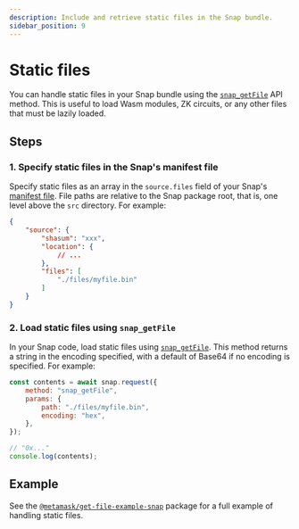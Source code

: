 ```yaml
---
description: Include and retrieve static files in the Snap bundle.
sidebar_position: 9
---
```


# Static files

You can handle static files in your Snap bundle using the
[`snap_getFile`](../reference/snaps-api.md#snap_getfile) API method.
This is useful to load Wasm modules, ZK circuits, or any other files that must be lazily loaded.

## Steps

### 1. Specify static files in the Snap's manifest file

Specify static files as an array in the `source.files` field of your Snap's
[manifest file](../learn/about-snaps/files.md#manifest-file).
File paths are relative to the Snap package root, that is, one level above the `src` directory.
For example:

```json title="snap.manifest.json"
{
    "source": {
        "shasum": "xxx",
        "location": {
            // ...
        },
        "files": [
            "./files/myfile.bin"
        ]
    }
}
```

### 2. Load static files using `snap_getFile`

In your Snap code, load static files using [`snap_getFile`](../reference/snaps-api.md#snap_getfile).
This method returns a string in the encoding specified, with a default of Base64 if no encoding is specified.
For example:

```javascript title="index.js"
const contents = await snap.request({
    method: "snap_getFile",
    params: {
        path: "./files/myfile.bin",
        encoding: "hex",
    },
});

// "0x..."
console.log(contents);
```

## Example

See the [`@metamask/get-file-example-snap`](https://github.com/MetaMask/snaps/tree/main/packages/examples/packages/get-file)
package for a full example of handling static files.
